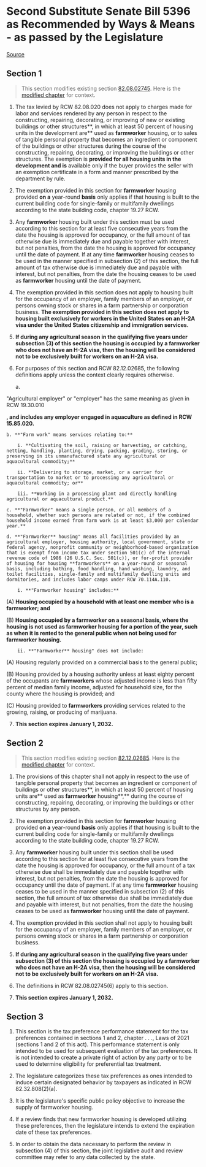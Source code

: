 # Second Substitute Senate Bill 5396 as Recommended by Ways & Means - as passed by the Legislature

[Source](http://lawfilesext.leg.wa.gov/biennium/2021-22/Xml/Bills/Senate%20Passed%20Legislature/5396-S2.PL.xml)
## Section 1
> This section modifies existing section [82.08.02745](/rcw/82_excise_taxes/82.08_retail_sales_tax.md). Here is the [modified chapter](rcw/82_excise_taxes/82.08_retail_sales_tax.md) for context.

1. The tax levied by RCW 82.08.020 does not apply to charges made for labor and services rendered by any person in respect to the constructing, repairing, decorating, or improving of new or existing buildings or other structures**, in which at least 50 percent of housing units in the development are** used as **farmworker** housing, or to sales of tangible personal property that becomes an ingredient or component of the buildings or other structures during the course of the constructing, repairing, decorating, or improving the buildings or other structures. The exemption is **provided for all housing units in the development and is** available only if the buyer provides the seller with an exemption certificate in a form and manner prescribed by the department by rule.

2. The exemption provided in this section for **farmworker** housing provided **on a** year-round **basis** only applies if that housing is built to the current building code for single-family or multifamily dwellings according to the state building code, chapter 19.27 RCW.

3. Any **farmworker** housing built under this section must be used according to this section for at least five consecutive years from the date the housing is approved for occupancy, or the full amount of tax otherwise due is immediately due and payable together with interest, but not penalties, from the date the housing is approved for occupancy until the date of payment. If at any time **farmworker** housing  ceases to be used in the manner specified in subsection (2) of this section, the full amount of tax otherwise due is immediately due and payable with interest, but not penalties, from the date the housing ceases to be used as **farmworker** housing until the date of payment.

4. The exemption provided in this section does not apply to housing built for the occupancy of an employer, family members of an employer, or persons owning stock or shares in a farm partnership or corporation business. **The exemption provided in this section does not apply to housing built exclusively for workers in the United States on an H-2A visa under the United States citizenship and immigration services.**

5. **If during any agricultural season in the qualifying five years under subsection (3) of this section the housing is occupied by a farmworker who does not have an H-2A visa, then the housing will be considered not to be exclusively built for workers on an H-2A visa.**

6. For purposes of this section and RCW 82.12.02685, the following definitions apply unless the context clearly requires otherwise.

    a.

"Agricultural employer" or "employer" has the same meaning as given in RCW 19.30.010

**, and includes any employer engaged in aquaculture as defined in RCW 15.85.020.**

    b. **"Farm work" means services relating to:**

        i. **Cultivating the soil, raising or harvesting, or catching, netting, handling, planting, drying, packing, grading, storing, or preserving in its unmanufactured state any agricultural or aquacultural commodity;**

        ii. **Delivering to storage, market, or a carrier for transportation to market or to processing any agricultural or aquacultural commodity; or**

        iii. **Working in a processing plant and directly handling agricultural or aquacultural product.**

    c. **"Farmworker" means a single person, or all members of a household, whether such persons are related or not, if the combined household income earned from farm work is at least $3,000 per calendar year.**

    d. **"Farmworker** housing" means all facilities provided by an agricultural employer, housing authority, local government, state or federal agency, nonprofit community or neighborhood-based organization that is exempt from income tax under section 501(c) of the internal revenue code of 1986 (26 U.S.C. Sec. 501(c)), or for-profit provider of housing for housing **farmworkers** on a year-round or seasonal basis, including bathing, food handling, hand washing, laundry, and toilet facilities, single-family and multifamily dwelling units and dormitories, and includes labor camps under RCW 70.114A.110.

        i. **"Farmworker housing" includes:**

(A) **Housing occupied by a household with at least one member who is a farmworker; and**

(B) **Housing occupied by a farmworker on a seasonal basis, where the housing is not used as farmworker housing for a portion of the year, such as when it is rented to the general public when not being used for farmworker housing.**

        ii. **"Farmworker** housing" does not include:

(A) Housing regularly provided on a commercial basis to the general public;

(B) Housing provided by a housing authority unless at least eighty percent of the occupants are **farmworkers** whose adjusted income is less than fifty percent of median family income, adjusted for household size, for the county where the housing is provided; and

(C) Housing provided to **farmworkers** providing services related to the growing, raising, or producing of marijuana.

7. **This section expires January 1, 2032.**


## Section 2
> This section modifies existing section [82.12.02685](/rcw/82_excise_taxes/82.12_use_tax.md). Here is the [modified chapter](rcw/82_excise_taxes/82.12_use_tax.md) for context.

1. The provisions of this chapter shall not apply in respect to the use of tangible personal property that becomes an ingredient or component of buildings or other structures**, in which at least 50 percent of housing units are** used as **farmworker** housing**,** during the course of constructing, repairing, decorating, or improving the buildings or other structures by any person.

2. The exemption provided in this section for **farmworker** housing provided **on a** year-round **basis** only applies if that housing is built to the current building code for single-family or multifamily dwellings according to the state building code, chapter 19.27 RCW.

3. Any **farmworker** housing built under this section shall be used according to this section for at least five consecutive years from the date the housing is approved for occupancy, or the full amount of a tax otherwise due shall be immediately due and payable together with interest, but not penalties, from the date the housing is approved for occupancy until the date of payment. If at any time **farmworker** housing  ceases to be used in the manner specified in subsection (2) of this section, the full amount of tax otherwise due shall be immediately due and payable with interest, but not penalties, from the date the housing ceases to be used as **farmworker** housing until the date of payment.

4. The exemption provided in this section shall not apply to housing built for the occupancy of an employer, family members of an employer, or persons owning stock or shares in a farm partnership or corporation business.

5. **If during any agricultural season in the qualifying five years under subsection (3) of this section the housing is occupied by a farmworker who does not have an H-2A visa, then the housing will be considered not to be exclusively built for workers on an H-2A visa.**

6. The definitions in RCW 82.08.02745(6) apply to this section.

7. **This section expires January 1, 2032.**


## Section 3
1. This section is the tax preference performance statement for the tax preferences contained in sections 1 and 2, chapter . . ., Laws of 2021 (sections 1 and 2 of this act). This performance statement is only intended to be used for subsequent evaluation of the tax preferences. It is not intended to create a private right of action by any party or to be used to determine eligibility for preferential tax treatment.

2. The legislature categorizes these tax preferences as ones intended to induce certain designated behavior by taxpayers as indicated in RCW 82.32.808(2)(a).

3. It is the legislature's specific public policy objective to increase the supply of farmworker housing.

4. If a review finds that new farmworker housing is developed utilizing these preferences, then the legislature intends to extend the expiration date of these tax preferences.

5. In order to obtain the data necessary to perform the review in subsection (4) of this section, the joint legislative audit and review committee may refer to any data collected by the state.


